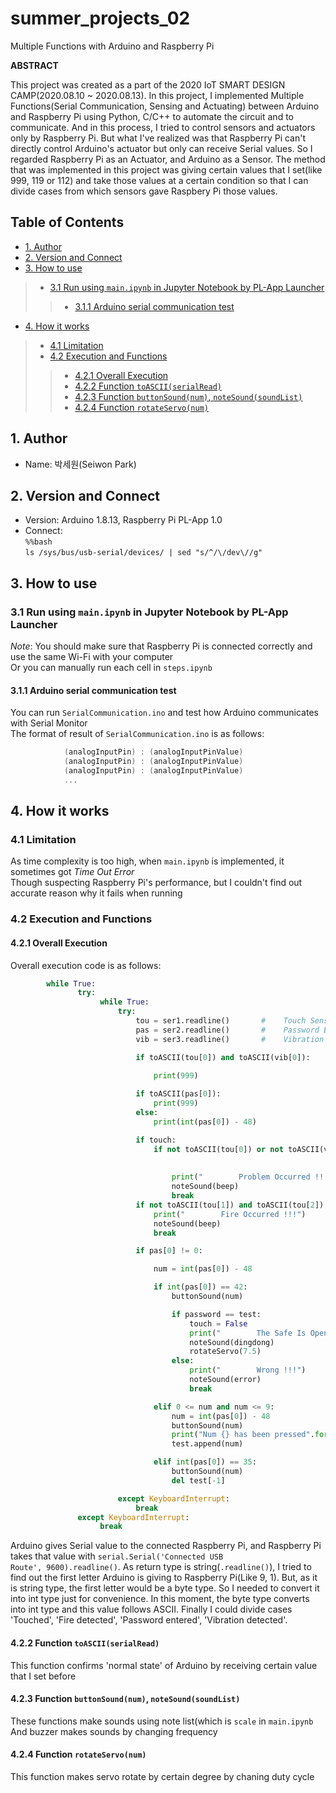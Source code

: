 # summer_projects_02
Multiple Functions with Arduino and Raspberry Pi

**ABSTRACT**

This project was created as a part of the 2020 IoT SMART DESIGN CAMP(2020.08.10 ~ 2020.08.13). In this project, I implemented Multiple Functions(Serial Communication, Sensing and Actuating) between Arduino and Raspberry Pi using Python, C/C++ to automate the circuit and to communicate. And in this process, I tried to control sensors and actuators only by Raspberry Pi. But what I've realized was that Raspberry Pi can't directly control Arduino's actuator but only can receive Serial values. So I regarded Raspberry Pi as an Actuator, and Arduino as a Sensor. The method that was implemented in this project was giving certain values that I set(like 999, 119 or 112) and take those values at a certain condition so that I can divide cases from which sensors gave Raspbery Pi those values.

## Table of Contents   
* [1. Author](#1-author)   
* [2. Version and Connect](#2-version-and-connect)   
* [3. How to use](#3-how-to-use)   
> * [3.1 Run using <code>main.ipynb</code> in Jupyter Notebook by PL-App Launcher](#31-run-using-mainipynb-in-jupyter-notebook-by-pl-app-launcher)   
>> * [3.1.1 Arduino serial communication test](#311-arduino-serial-communication-test)   
* [4. How it works](#4-how-it-works)   
> * [4.1 Limitation](#41-limitation)   
> * [4.2 Execution and Functions](#42-execution-and-functions)   
>> * [4.2.1 Overall Execution](#421-overall-execution)   
>> * [4.2.2 Function <code>toASCII(serialRead)</code>](#422-function-<code>toascii(serialread)</code>)   
>> * [4.2.3 Function <code>buttonSound(num)</code>, <code>noteSound(soundList)</code>](#423-function-<code>buttonsound(num)</code>-<code>notesound(soundlist)</code>)   
>> * [4.2.4 Function <code>rotateServo(num)</code>](#424-function-<code>rotateservo(num)</code>)   

## 1. Author   
* Name: 박세원(Seiwon Park)   

## 2. Version and Connect   
* Version: Arduino 1.8.13, Raspberry Pi PL-App 1.0
* Connect:   
            <code>%%bash</code>   
            <code>ls /sys/bus/usb-serial/devices/ | sed "s/^/\\/dev\\//g"</code>                 
    
## 3. How to use   
### 3.1 Run using <code>main.ipynb</code> in Jupyter Notebook by PL-App Launcher
_Note_: You should make sure that Raspberry Pi is connected correctly and use the same Wi-Fi with your computer   
Or you can manually run each cell in <code>steps.ipynb</code>

#### 3.1.1 Arduino serial communication test   
You can run <code>SerialCommunication.ino</code> and test how Arduino communicates with Serial Monitor   
The format of result of <code>SerialCommunication.ino</code> is as follows:   
```c   
            (analogInputPin) : (analogInputPinValue)   
            (analogInputPin) : (analogInputPinValue)   
            (analogInputPin) : (analogInputPinValue)   
            ...   
```

## 4. How it works   
### 4.1 Limitation   
As time complexity is too high, when <code>main.ipynb</code> is implemented, it sometimes got _Time Out Error_   
Though suspecting Raspberry Pi's performance, but I couldn't find out accurate reason why it fails when running   

### 4.2 Execution and Functions   
#### 4.2.1 Overall Execution   
Overall execution code is as follows:   
```python
        while True:
               try:
                    while True:   
                        try:
                            tou = ser1.readline()       #    Touch Sensor
                            pas = ser2.readline()       #    Password Button
                            vib = ser3.readline()       #    Vibration Sensor

                            if toASCII(tou[0]) and toASCII(vib[0]):       #  57 is the value that I set in Arduino 
                                                                          #  which means 'normal state'
                                print(999)                                #  999 is 'normal state' value that I set in Raspberry Pi

                            if toASCII(pas[0]):
                                print(999)
                            else:
                                print(int(pas[0]) - 48)

                            if touch:
                                if not toASCII(tou[0]) or not toASCII(vib[0]):  #  49 is the value that I set in Arduino
                                                                                #  which means 'problem occured'
                                                                                #  NOTE: regardless of the value, buzzer actuates automatically
                                    print("        Problem Occurred !!!")
                                    noteSound(beep)
                                    break
                            if not toASCII(tou[1]) and toASCII(tou[2]):
                                print("        Fire Occurred !!!")
                                noteSound(beep)
                                break

                            if pas[0] != 0:

                                num = int(pas[0]) - 48

                                if int(pas[0]) == 42:                           #  when received '*', terminate input
                                    buttonSound(num)

                                    if password == test:                        #  password succeeded
                                        touch = False                           # inactivate Touch Sensor
                                        print("        The Safe Is Opened")
                                        noteSound(dingdong)
                                        rotateServo(7.5)                        #  servo rotates by 90 degree
                                    else:                                       #  password failed
                                        print("        Wrong !!!")
                                        noteSound(error)
                                        break

                                elif 0 <= num and num <= 9:
                                    num = int(pas[0]) - 48
                                    buttonSound(num)
                                    print("Num {} has been pressed".format(num))
                                    test.append(num)

                                elif int(pas[0]) == 35:                         #  when received '#', delete last input
                                    buttonSound(num)
                                    del test[-1]

                        except KeyboardInterrupt:
                            break
               except KeyboardInterrupt:
                    break
```   
Arduino gives Serial value to the connected Raspberry Pi, and Raspberry Pi takes that value with <code>serial.Serial('Connected USB Route', 9600).readline()</code>. As return type is string(<code>.readline()</code>), I tried to find out the first letter Arduino is giving to Raspberry Pi(Like 9, 1). But, as it is string type, the first letter would be  a byte type. So I needed to convert it into int type just for convenience. In this moment, the byte type converts into int type and this value follows ASCII. Finally I could divide cases 'Touched', 'Fire detected', 'Password entered', 'Vibration detected'.   
   
 

#### 4.2.2 Function <code>toASCII(serialRead)</code>   
This function confirms 'normal state' of Arduino by receiving certain value that I set before   

#### 4.2.3 Function <code>buttonSound(num)</code>, <code>noteSound(soundList)</code>   
These functions make sounds using note list(which is <code>scale</code> in <code>main.ipynb</code>   
And buzzer makes sounds by changing frequency   

#### 4.2.4 Function <code>rotateServo(num)</code>    
This function makes servo rotate by certain degree by chaning duty cycle   




        
